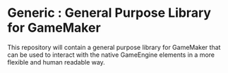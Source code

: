 # Generic : General Purpose Library for GameMaker

This repository will contain a general purpose library for GameMaker that can
be used to interact with the native GameEngine elements in a more flexible and
human readable way.
